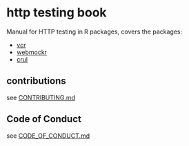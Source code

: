 http testing book
=================

Manual for HTTP testing in R packages, covers the packages:

* [vcr](https://github.com/ropensci/vcr)
* [webmockr](https://github.com/ropensci/webmockr)
* [crul](https://github.com/ropensci/crul)

## contributions

see [CONTRIBUTING.md](.github/CONTRIBUTING.md)

## Code of Conduct

see [CODE_OF_CONDUCT.md](CODE_OF_CONDUCT.md)
